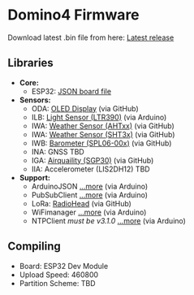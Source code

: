 # Domino4 Firmware

Download latest .bin file from here: [Latest release](https://github.com/24mm2/Domino4-Firmware/releases/latest)

## Libraries
- **Core:**
  - ESP32: [JSON board file](https://raw.githubusercontent.com/espressif/arduino-esp32/gh-pages/package_esp32_dev_index.json
)
- **Sensors:**
  - ODA: [OLED Display](https://github.com/ThingPulse/esp8266-oled-ssd1306) (via GitHub)
  - ILB: [Light Sensor (LTR390)](https://github.com/levkovigor/LTR390) (via Arduino)
  - IWA: [Weather Sensor (AHTxx)](https://github.com/enjoyneering/AHTxx) (via GitHub)
  - IWA: [Weather Sensor (SHT3x)](https://github.com/wemos/WEMOS_SHT3x_Arduino_Library) (via GitHub)
  - IWB: [Barometer (SPL06-00x)](https://github.com/rv701/SPL06-007) (via GitHub)
  - INA: GNSS TBD
  - IGA: [Airquaility (SGP30)](https://github.com/sparkfun/SparkFun_SGP30_Arduino_Library) (via GitHub)
  - IIA: Accelerometer (LIS2DH12) TBD
- **Support:**
  - ArduinoJSON [...more](https://arduinojson.org) (via Arduino)
  - PubSubClient [...more](https://pubsubclient.knolleary.net) (via Arduino)
  - LoRa: [RadioHead](https://www.airspayce.com/mikem/arduino/RadioHead/) (via GitHub)
  - WiFimanager [...more](https://github.com/tzapu/WiFiManager) (via Arduino)
  - NTPClient *must be v3.1.0* [...more](https://github.com/arduino-libraries/NTPClient) (via Arduino)

## Compiling
- Board: ESP32 Dev Module
- Upload Speed: 460800
- Partition Scheme: TBD
